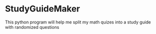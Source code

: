 # StudyGuideMaker
This python program will help me split my math quizes into a study guide with randomized questions
